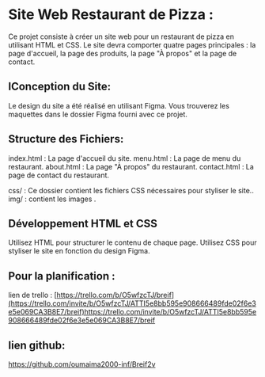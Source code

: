 # Site Web Restaurant de Pizza :
Ce projet consiste à créer un site web pour un restaurant de pizza en utilisant HTML et CSS. 
Le site devra comporter quatre pages principales : la page d'accueil, la page des produits, la page "À propos" et la page de contact. 
## lConception du Site:
Le design du site a été réalisé en utilisant Figma. Vous trouverez les maquettes  dans le dossier Figma fourni avec ce projet.
## Structure des Fichiers:
index.html : La page d'accueil du site.
menu.html : La page de menu du restaurant.
about.html : La page "À propos" du restaurant.
contact.html : La page de contact du restaurant.

css/ : Ce dossier contient les fichiers CSS nécessaires pour styliser le site..
img/ : contient les images .
## Développement HTML et CSS
Utilisez HTML pour structurer le contenu de chaque page.
Utilisez CSS pour styliser le site en fonction du design Figma.

## Pour la planification :
lien de trello : [https://trello.com/b/O5wfzcTJ/breif](https://trello.com/invite/b/O5wfzcTJ/ATTI5e8bb595e908666489fde02f6e3e5e069CA3B8E7/breif)https://trello.com/invite/b/O5wfzcTJ/ATTI5e8bb595e908666489fde02f6e3e5e069CA3B8E7/breif

## lien github:
https://github.com/oumaima2000-inf/Breif2v
